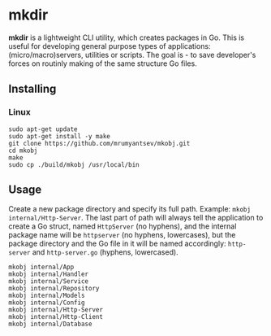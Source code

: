# mkdir

**mkdir** is a lightweight CLI utility, which creates packages in Go. This is useful for developing general purpose types of applications: (micro/macro)servers, utilities or scripts. The goal is - to save developer's forces on routinly making of the same structure Go files.

## Installing

### Linux

```
sudo apt-get update
sudo apt-get install -y make
git clone https://github.com/mrumyantsev/mkobj.git
cd mkobj
make
sudo cp ./build/mkobj /usr/local/bin
```

## Usage

Create a new package directory and specify its full path. Example: `mkobj internal/Http-Server`. The last part of path will always tell the application to create a Go struct, named `HttpServer` (no hyphens), and the internal package name will be `httpserver` (no hyphens, lowercases), but the package directory and the Go file in it will be named accordingly: `http-server` and `http-server.go` (hyphens, lowercased).

```
mkobj internal/App
mkobj internal/Handler
mkobj internal/Service
mkobj internal/Repository
mkobj internal/Models
mkobj internal/Config
mkobj internal/Http-Server
mkobj internal/Http-Client
mkobj internal/Database
```
